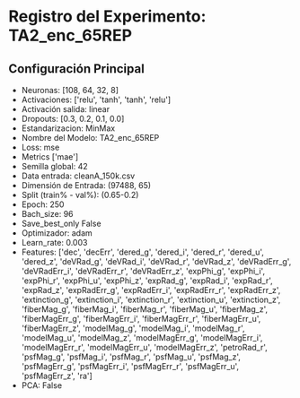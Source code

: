 # Registro del Experimento: TA2_enc_65REP

## Configuración Principal
- Neuronas:              [108, 64, 32, 8]
- Activaciones:          ['relu', 'tanh', 'tanh', 'relu']
- Activación salida:     linear
- Dropouts:              [0.3, 0.2, 0.1, 0.0]                      
- Estandarizacion:       MinMax
- Nombre del Modelo:     TA2_enc_65REP
- Loss:                  mse
- Metrics                ['mae']
- Semilla global:        42
- Data entrada:          cleanA_150k.csv
- Dimensión de Entrada:  (97488, 65)
- Split (train% - val%): (0.65-0.2)
- Epoch:                 250
- Bach_size:             96
- Save_best_only         False
- Optimizador:           adam 
- Learn_rate:            0.003
- Features:              ['dec', 'decErr', 'dered_g', 'dered_i', 'dered_r', 'dered_u', 'dered_z', 'deVRad_g', 'deVRad_i', 'deVRad_r', 'deVRad_z', 'deVRadErr_g', 'deVRadErr_i', 'deVRadErr_r', 'deVRadErr_z', 'expPhi_g', 'expPhi_i', 'expPhi_r', 'expPhi_u', 'expPhi_z', 'expRad_g', 'expRad_i', 'expRad_r', 'expRad_z', 'expRadErr_g', 'expRadErr_i', 'expRadErr_r', 'expRadErr_z', 'extinction_g', 'extinction_i', 'extinction_r', 'extinction_u', 'extinction_z', 'fiberMag_g', 'fiberMag_i', 'fiberMag_r', 'fiberMag_u', 'fiberMag_z', 'fiberMagErr_g', 'fiberMagErr_i', 'fiberMagErr_r', 'fiberMagErr_u', 'fiberMagErr_z', 'modelMag_g', 'modelMag_i', 'modelMag_r', 'modelMag_u', 'modelMag_z', 'modelMagErr_g', 'modelMagErr_i', 'modelMagErr_r', 'modelMagErr_u', 'modelMagErr_z', 'petroRad_r', 'psfMag_g', 'psfMag_i', 'psfMag_r', 'psfMag_u', 'psfMag_z', 'psfMagErr_g', 'psfMagErr_i', 'psfMagErr_r', 'psfMagErr_u', 'psfMagErr_z', 'ra']
- PCA:                   False
